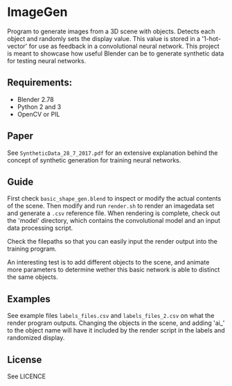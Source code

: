 # ImageGen

Program to generate images from a 3D scene with objects. Detects each object and randomly sets the display value. This value is stored in a '1-hot-vector' for use as feedback in a convolutional neural network. This project is meant to showcase how useful Blender can be to generate synthetic data for testing neural networks.

## Requirements:

- Blender 2.78
- Python 2 and 3
- OpenCV or PIL

## Paper

See ```SyntheticData_28_7_2017.pdf``` for an extensive explanation behind the concept of synthetic generation for training neural networks.

## Guide

First check ```basic_shape_gen.blend``` to inspect or modify the actual contents of the scene. Then modify and run ```render.sh``` to render an imagedata set and generate a ```.csv``` reference file. When rendering is complete, check out the 'model' directory, which contains the convolutional model and an input data processing script.

Check the filepaths so that you can easily input the render output into the training program.

An interesting test is to add different objects to the scene, and animate more parameters to determine wether this basic network is able to distinct the same objects.

## Examples

See example files ```labels_files.csv``` and ```labels_files_2.csv``` on what the render program outputs. Changing the objects in the scene, and adding 'ai_' to the object name will have it included by the render script in the labels and randomized display.

## License

See LICENCE
